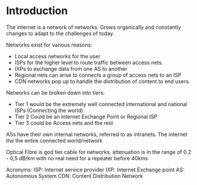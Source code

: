 # Introduction

The internet is a network of networks. Grows organically and constantly changes to adapt to the challenges of today.

Networks exist for various reasons:

- Local access networks for the user
- ISPs for the higher level to route traffic between access nets.
- IXPs to exchange data from one AS to another
- Regional nets can arise to connects a group of access nets to an ISP
- CDN networks pop up to handle the distribution of content to end users.

Networks can be broken down into tiers:

- Tier 1 would be the extremely well connected international and national ISPs (Connecting the world)
- Tier 2 Could be an Internet Exchange Point or Regional ISP
- Tier 3 could be Access nets and the rest

ASs have their own internal networks, referred to as intranets. The internet the the entire connected world/network

Optical Fibre is god tier cable for networks, attenuation is in the range of 0.2 - 0,5 dB/km with no real need for a repeater before 40kms

Acronyms:
ISP: Internet service provider
IXP: Internet Exchange point
AS: Autonomous System
CDN: Content Distribution Network
